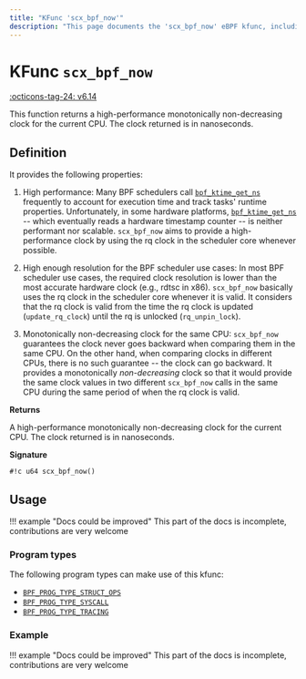 ```yaml
---
title: "KFunc 'scx_bpf_now'"
description: "This page documents the 'scx_bpf_now' eBPF kfunc, including its definition, usage, program types that can use it, and examples."
---
```

# KFunc `scx_bpf_now`

<!-- [FEATURE_TAG](scx_bpf_now) -->
[:octicons-tag-24: v6.14](https://github.com/torvalds/linux/commit/3a9910b5904d29c566e3ff9290990b519827ba75)
<!-- [/FEATURE_TAG] -->

This function returns a high-performance monotonically non-decreasing clock for the current CPU. The clock returned is in nanoseconds.

## Definition

It provides the following properties:

1) High performance: Many BPF schedulers call [`bpf_ktime_get_ns`](../helper-function/bpf_ktime_get_ns.md) frequently to account for execution time and track tasks' runtime properties. Unfortunately, in some hardware platforms, [`bpf_ktime_get_ns`](../helper-function/bpf_ktime_get_ns.md) -- which eventually reads a hardware timestamp counter -- is neither performant nor scalable. `scx_bpf_now` aims to provide a high-performance clock by using the rq clock in the scheduler core whenever possible.

2) High enough resolution for the BPF scheduler use cases: In most BPF scheduler use cases, the required clock resolution is lower than the most accurate hardware clock (e.g., rdtsc in x86). `scx_bpf_now` basically uses the rq clock in the scheduler core whenever it is valid. It considers that the rq clock is valid from the time the rq clock is updated (`update_rq_clock`) until the rq is unlocked (`rq_unpin_lock`).

3) Monotonically non-decreasing clock for the same CPU: `scx_bpf_now` guarantees the clock never goes backward when comparing them in the same CPU. On the other hand, when comparing clocks in different CPUs, there is no such guarantee -- the clock can go backward. It provides a monotonically *non-decreasing* clock so that it would provide the same clock values in two different `scx_bpf_now` calls in the same CPU during the same period of when the rq clock is valid.

**Returns**

A high-performance monotonically non-decreasing clock for the current CPU. The clock returned is in nanoseconds.

**Signature**

<!-- [KFUNC_DEF] -->
`#!c u64 scx_bpf_now()`
<!-- [/KFUNC_DEF] -->

## Usage

!!! example "Docs could be improved"
    This part of the docs is incomplete, contributions are very welcome

### Program types

The following program types can make use of this kfunc:

<!-- [KFUNC_PROG_REF] -->
- [`BPF_PROG_TYPE_STRUCT_OPS`](../program-type/BPF_PROG_TYPE_STRUCT_OPS.md)
- [`BPF_PROG_TYPE_SYSCALL`](../program-type/BPF_PROG_TYPE_SYSCALL.md)
- [`BPF_PROG_TYPE_TRACING`](../program-type/BPF_PROG_TYPE_TRACING.md)
<!-- [/KFUNC_PROG_REF] -->

### Example

!!! example "Docs could be improved"
    This part of the docs is incomplete, contributions are very welcome

